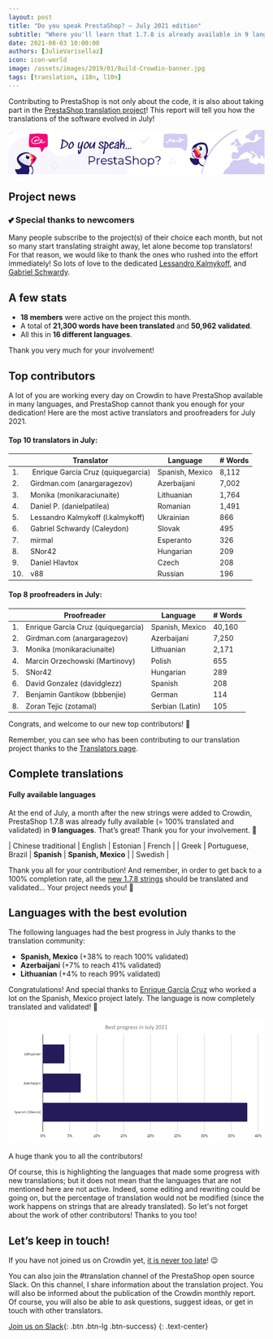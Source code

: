 ```yaml
---
layout: post
title: "Do you speak PrestaShop? – July 2021 edition"
subtitle: "Where you'll learn that 1.7.8 is already available in 9 languages! "
date: 2021-08-03 10:00:00
authors: [JulieVarisellaz]
icon: icon-world
image: /assets/images/2019/01/Build-Crowdin-banner.jpg
tags: [translation, i18n, l10n]
---
```


Contributing to PrestaShop is not only about the code, it is also about taking part in the [PrestaShop translation project](https://crowdin.com/project/prestashop-official)! This report will tell you how the translations of the software evolved in July!

![Crowdin Monthly banner](/assets/images/2019/01/Build-Crowdin-banner.jpg)

## Project news

### :two_hearts: Special thanks to newcomers

Many people subscribe to the project(s) of their choice each month, but not so many start translating straight away, let alone become top translators! For that reason, we would like to thank the ones who rushed into the effort immediately! So lots of love to the dedicated [Lessandro Kalmykoff](https://crowdin.com/profile/l.kalmykoff), and [Gabriel Schwardy](https://crowdin.com/profile/Caleydon). 

## A few stats
 
* **18 members** were active on the project this month.
* A total of **21,300 words have been translated** and **50,962 validated**.
* All this in **16 different languages**.
 
Thank you very much for your involvement!

## Top contributors
 
A lot of you are working every day on Crowdin to have PrestaShop available in many languages, and PrestaShop cannot thank you enough for your dedication! Here are the most active translators and proofreaders for July 2021.
 
#### Top 10 translators in July:
 
| |Translator | Language | # Words
|-|---------- | -------- | ----------------
| 1. |‫‬ Enrique García Cruz (quiquegarcia) | Spanish, Mexico | 8,112
| 2. | Girdman.com (anargaragezov) | Azerbaijani | 7,002
| 3. | Monika (monikaraciunaite) | Lithuanian | 1,764
| 4. | Daniel P. (danielpatilea) | Romanian | 1,491
| 5. | Lessandro Kalmykoff (l.kalmykoff) |Ukrainian| 866
| 6. | Gabriel Schwardy (Caleydon) | Slovak | 495
| 7. | mirmal | Esperanto | 326
| 8. | SNor42 | Hungarian | 209
| 9. | Daniel Hlavtox | Czech | 208
| 10. | v88 | Russian | 196
 
#### Top 8 proofreaders in July:
 
| | Proofreader | Language | # Words
|-| ---------- | -------- | ----------------
| 1. | Enrique García Cruz (quiquegarcia) | Spanish, Mexico | 40,160
| 2. | Girdman.com (anargaragezov) | Azerbaijani | 7,250
| 3. | Monika (monikaraciunaite) | Lithuanian | 2,171
| 4. | Marcin Orzechowski (Martinovy) | Polish | 655
| 5. | SNor42 | Hungarian | 289
| 6. | David Gonzalez (davidglezz) | Spanish | 208
| 7. | Benjamin Gantikow (bbbenjie) | German | 114
| 8. | Zoran Tejic (zotamal) | Serbian (Latin) | 105


Congrats, and welcome to our new top contributors! :clap:
 
Remember, you can see who has been contributing to our translation project thanks to the [Translators page](https://translators.prestashop.com/).
 
## Complete translations
 
#### Fully available languages
 
At the end of July, a month after the new strings were added to Crowdin, PrestaShop 1.7.8 was already fully available (= 100% translated and validated) in **9 languages**. That’s great! Thank you for your involvement. :tada:
 
| Chinese traditional | English | Estonian | French | 
| Greek | Portuguese, Brazil | **Spanish** | **Spanish, Mexico** | 
| Swedish |

Thank you all for your contribution! And remember, in order to get back to a 100% completion rate, all the [new 1.7.8 strings](https://build.prestashop.com/news/prestashop-178-translations/) should be translated and validated... Your project needs you! :muscle: 

## Languages with the best evolution

The following languages had the best progress in July thanks to the translation community:
 
* **Spanish, Mexico** (+38% to reach 100% validated) 
* **Azerbaijani** (+7% to reach 41% validated)
* **Lithuanian** (+4% to reach 99% validated)

Congratulations! And special thanks to [Enrique García Cruz](https://crowdin.com/profile/quiquegarcia) who worked a lot on the Spanish, Mexico project lately. The language is now completely translated and validated! :muscle:
 
![Best translation progress in July 2021](/assets/images/2021/08/build-crowdin-progress-july21.png)

A huge thank you to all the contributors!
 
Of course, this is highlighting the languages that made some progress with new translations; but it does not mean that the languages that are not mentioned here are not active. Indeed, some editing and rewriting could be going on, but the percentage of translation would not be modified (since the work happens on strings that are already translated). So let's not forget about the work of other contributors! Thanks to you too!

## Let’s keep in touch!

If you have not joined us on Crowdin yet, [it is never too late](https://crowdin.com/project/prestashop-official)! :wink:

You can also join the #translation channel of the PrestaShop open source Slack. On this channel, I share information about the translation project. You will also be informed about the publication of the Crowdin monthly report. Of course, you will also be able to ask questions, suggest ideas, or get in touch with other translators.

[Join us on Slack](https://join.slack.com/t/prestashop/shared_invite/zt-dkmbz5qf-I~FlEWwmRUOXunc5ui0Ucg){: .btn .btn-lg .btn-success}
{: .text-center}
